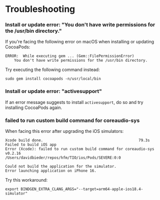 # Troubleshooting

### Install or update error: "You don't have write permissions for the /usr/bin directory."

If you're facing the following error on macOS when installing or updating CocoaPods:

```
ERROR:  While executing gem ... (Gem::FilePermissionError)
    You don't have write permissions for the /usr/bin directory.
```

Try executing the following command instead:

```shell
sudo gem install cocoapods -n/usr/local/bin
```

### Install or update error: "activesupport"

If an error message suggests to install `activesupport`, do so and try installing CocoaPods again.

### failed to run custom build command for coreaudio-sys

When facing this error after upgrading the iOS simulators:

```
Xcode build done.                                           79.3s
Failed to build iOS app
Error (Xcode): failed to run custom build command for coreaudio-sys v0.2.16
/Users/davidbieder/repos/hfm/TIO/ios/Pods/SEVERE:0:0

Could not build the application for the simulator.
Error launching application on iPhone 16.
```

Try this workaround:

```shell
export BINDGEN_EXTRA_CLANG_ARGS="--target=arm64-apple-ios18.4-simulator"
```
